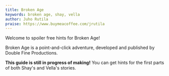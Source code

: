 ```yaml
---
title: Broken Age
keywords: broken age, shay, vella
author: Juho Rutila
praise: https://www.buymeacoffee.com/jrutila
---
```


Welcome to spoiler free hints for Broken Age!

Broken Age is a point-and-click adventure, developed and published by Double Fine Productions.

**This guide is still in progress of making!** You can get hints for the first parts of both Shay's and Vella's stories.

